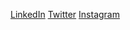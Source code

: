 [LinkedIn](https://www.linkedin.com/in/your-network-is-your-net-worth/)
[Twitter](https://twitter.com/debugagrawal/)
[Instagram](https://www.instagram.com/jaydography/)
